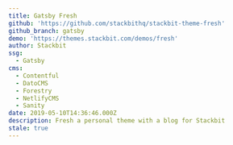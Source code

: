 ```yaml
---
title: Gatsby Fresh
github: 'https://github.com/stackbithq/stackbit-theme-fresh'
github_branch: gatsby
demo: 'https://themes.stackbit.com/demos/fresh'
author: Stackbit
ssg:
  - Gatsby
cms:
  - Contentful
  - DatoCMS
  - Forestry
  - NetlifyCMS
  - Sanity
date: 2019-05-10T14:36:46.000Z
description: Fresh a personal theme with a blog for Stackbit
stale: true
---
```

